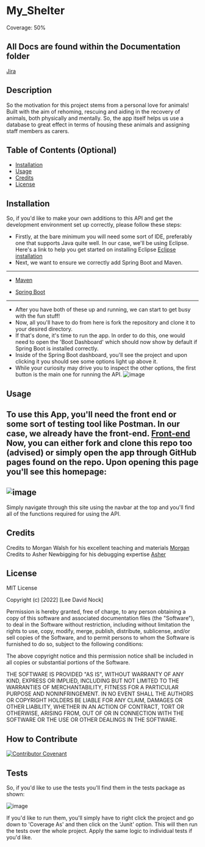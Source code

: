 # My_Shelter

Coverage: 50%

All Docs are found within the Documentation folder
---
[Jira](https://supercreativename.atlassian.net/jira/software/projects/AS/boards/2/roadmap)

## Description

So the motivation for this project stems from a personal love for animals! Built with the aim of rehoming, 
rescuing and aiding in the recovery of animals, both physically and mentally. So, the app itself helps us 
use a database to great effect in terms of housing these animals and assigning staff members as carers.

## Table of Contents (Optional)

- [Installation](#installation)
- [Usage](#usage)
- [Credits](#credits)
- [License](#license)

## Installation

So, if you'd like to make your own additions to this API and get the development environment set up correctly, please follow these steps:
- Firstly, at the bare minimum you will need some sort of IDE, preferably one that supports Java quite well. In our case, we'll be using
  Eclipse. Here's a link to help you get started on installing Eclipse [Eclipse installation](https://www.eclipse.org/downloads/packages/installer)
- Next, we want to ensure we correctly add Spring Boot and Maven. 
---
- [Maven](https://www.java.com/download/ie_manual.jsp) 

- [Spring Boot](https://docs.spring.io/spring-boot/docs/current/reference/html/getting-started.html)
---
- After you have both of these up and running, we can start to get busy with the fun stuff!
- Now, all you'll have to do from here is fork the repository and clone it to your desired directory.
- If that's done, it's time to run the app. In order to do this, one would need to open the 'Boot Dashboard' which should now show by default if Spring Boot is installed correctly.
- Inside of the Spring Boot dashboard, you'll see the project and upon clicking it you should see some options light up above it.
- While your curiosity may drive you to inspect the other options, the first button is the main one for running the API. ![image](https://user-images.githubusercontent.com/84280851/165960962-94a19d03-a2f2-4e65-a58b-221858706bb9.png)

## Usage

To use this App, you'll need the front end or some sort of testing tool like Postman.
In our case, we already have the front-end. [Front-end](https://github.com/Lee0997/my_shelter_front)
Now, you can either fork and clone this repo too (advised) or simply open the app through GitHub pages found on the repo.
Upon opening this page you'll see this homepage:
---
![image](https://user-images.githubusercontent.com/84280851/165961559-dad3ed8c-a04c-4858-8c4a-e04f1de5e4fe.png)
---
Simply navigate through this site using the navbar at the top and you'll find all of the functions required for using the API.

## Credits

Credits to Morgan Walsh for his excellent teaching and materials [Morgan](https://github.com/MrWalshyType2)
Credits to Asher Newbigging for his debugging expertise [Asher](https://github.com/AJQNewbigging)

## License

MIT License

Copyright (c) [2022] [Lee David Nock]

Permission is hereby granted, free of charge, to any person obtaining a copy
of this software and associated documentation files (the "Software"), to deal
in the Software without restriction, including without limitation the rights
to use, copy, modify, merge, publish, distribute, sublicense, and/or sell
copies of the Software, and to permit persons to whom the Software is
furnished to do so, subject to the following conditions:

The above copyright notice and this permission notice shall be included in all
copies or substantial portions of the Software.

THE SOFTWARE IS PROVIDED "AS IS", WITHOUT WARRANTY OF ANY KIND, EXPRESS OR
IMPLIED, INCLUDING BUT NOT LIMITED TO THE WARRANTIES OF MERCHANTABILITY,
FITNESS FOR A PARTICULAR PURPOSE AND NONINFRINGEMENT. IN NO EVENT SHALL THE
AUTHORS OR COPYRIGHT HOLDERS BE LIABLE FOR ANY CLAIM, DAMAGES OR OTHER
LIABILITY, WHETHER IN AN ACTION OF CONTRACT, TORT OR OTHERWISE, ARISING FROM,
OUT OF OR IN CONNECTION WITH THE SOFTWARE OR THE USE OR OTHER DEALINGS IN THE
SOFTWARE.

## How to Contribute

[![Contributor Covenant](https://img.shields.io/badge/Contributor%20Covenant-2.1-4baaaa.svg)](code_of_conduct.md)

## Tests

So, if you'd like to use the tests you'll find them in the tests package as shown:

![image](https://user-images.githubusercontent.com/84280851/165963689-d8c7fbf6-c15d-4934-8604-79d07dbd3689.png)

If you'd like to run them, you'll simply have to right click the project and go down to 'Coverage As' and then click on the 'Junit' option.
This will then run the tests over the whole project. Apply the same logic to individual tests if you'd like.
